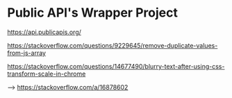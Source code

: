 # Public API's Wrapper Project

https://api.publicapis.org/


https://stackoverflow.com/questions/9229645/remove-duplicate-values-from-js-array

https://stackoverflow.com/questions/14677490/blurry-text-after-using-css-transform-scale-in-chrome

--> https://stackoverflow.com/a/16878602